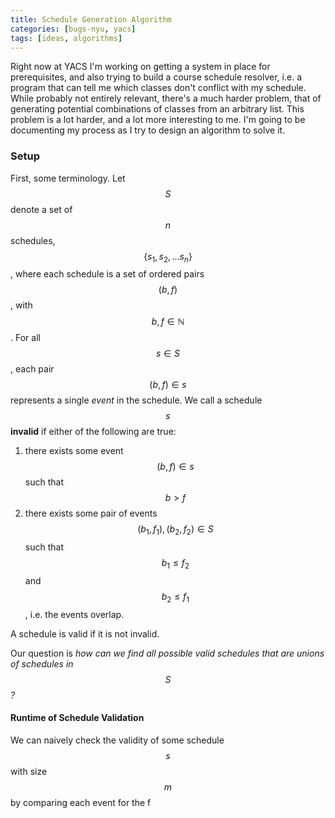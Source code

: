 ```yaml
---
title: Schedule Generation Algorithm
categories: [bugs-nyu, yacs]
tags: [ideas, algorithms]
---
```

Right now at YACS I'm working on getting a system in place for prerequisites, and
also trying to build a course schedule resolver, i.e. a program that can tell me
which classes don't conflict with my schedule. While probably not entirely relevant,
there's a much harder problem, that of generating potential combinations of classes
from an arbitrary list. This problem is a lot harder, and a lot more interesting to
me. I'm going to be documenting my process as I try to design an algorithm to solve
it.

### Setup
First, some terminology. Let $$S$$ denote a set of $$n$$ schedules,
$$\left\{ s_1, s_2, \ldots s_n \right\}$$, where each schedule is a set of ordered
pairs $$(b, f)$$, with $$b,f \in \mathbb{N}$$. For all $$s \in S$$, each pair $$(b, f) \in s$$
represents a single *event* in the schedule. We call a schedule $$s$$ **invalid** if either
of the following are true:

1. there exists some event $$(b, f) \in s$$ such that $$b > f$$
2. there exists some pair of events $$(b_1, f_1), (b_2, f_2) \in S$$ such that $$b_1 \leq f_2$$
and $$b_2 \leq f_1$$, i.e. the events overlap.

A schedule is valid if it is not invalid.

Our question is *how can we find all possible valid schedules that are unions of
schedules in $$S$$?*

#### Runtime of Schedule Validation
We can naively check the validity of some schedule $$s$$ with size $$m$$ by comparing
each event for the f

